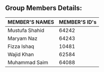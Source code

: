
## Group Members Details: 

| MEMBER'S NAMES | MEMBER'S ID's |
| --------------- | --------------- |
| Mustufa Shahid | 64242 | 
| Maryam Naz | 64243 |
| Fizza Ishaq | 10481 | 
| Wajid Khan | 62584 | 
| Muhammad Saim | 64088 | 
